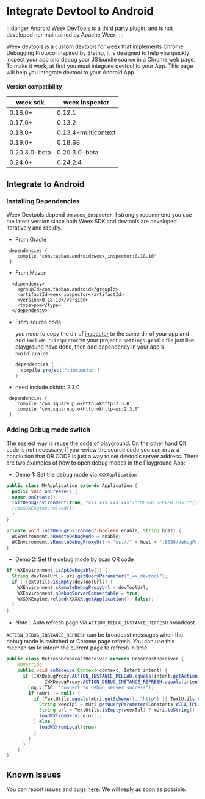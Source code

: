 # Integrate Devtool to Android

:::danger
[Android Weex DevTools](https://github.com/weexteam/weex-devtools-android) is a third party plugin, and is not developed nor maintained by Apache Weex.
:::

Weex devtools is a custom devtools for weex that implements Chrome Debugging Protocol inspired by Stetho, it is designed to help you quickly inspect your app and debug your JS bundle source in a Chrome web page. To make it work, at first you must integrate devtool to your App. This page will help you integrate devtool to your Android App.

#### Version compatibility

| weex sdk | weex inspector |
|----------|----------------|
| 0.16.0+  | 0.12.1         |
| 0.17.0+  | 0.13.2         |
| 0.18.0+  | 0.13.4-multicontext |
| 0.19.0+  | 0.18.68        |
| 0.20.3.0-beta | 0.20.3.0-beta |
| 0.24.0+  | 0.24.2.4 |

## Integrate to Android

### Installing Dependencies

Weex Devtools depend on `weex_inspector`. I strongly recommend you use the latest version since both Weex SDK and devtools are developed iteratively and rapidly.

- From Gradle

 ```
  dependencies {
     compile 'com.taobao.android:weex_inspector:0.18.10'
  }
  ```

- From Maven

```
  <dependency>
    <groupId>com.taobao.android</groupId>
    <artifactId>weex_inspector</artifactId>
    <version>0.18.10</version>
    <type>pom</type>
  </dependency>
  ```


- From source code

  you need to copy the dir of [inspector](https://github.com/weexteam/weex_devtools_android/tree/master/inspector) to the same dir of your app and add `include ":inspector"`in your project's `settings.gradle` file just like playground have done, then add dependency in your app's `build.gralde`.

  ```gradle
  dependencies {
    compile project(':inspector')
  }
  ```

- need include okhttp 2.3.0

 ```
  dependencies {
     compile 'com.squareup.okhttp:okhttp:2.3.0'
     compile 'com.squareup.okhttp:okhttp-ws:2.3.0'
  }
 ```

### Adding Debug mode switch

The easiest way is reuse the code of playground. On the other hand QR code is not necessary, if you review the source code you can draw a conclusion that QR CODE is just a way to set devtools server address. There are two examples of how to open debug modes in the Playground App:

 - Demo 1: Set the debug mode via `XXXApplication` <br>

``` Java
public class MyApplication extends Application {
  public void onCreate() {
  super.onCreate();
  initDebugEnvironment(true, "xxx.xxx.xxx.xxx"/*"DEBUG_SERVER_HOST"*/);
  //WXSDKEngine.reload();
  }
}

private void initDebugEnvironment(boolean enable, String host) {
  WXEnvironment.sRemoteDebugMode = enable;
  WXEnvironment.sRemoteDebugProxyUrl = "ws://" + host + ":8088/debugProxy/native";
}
```

 - Demo 2: Set the debug mode by scan QR code <br>

``` Java
if (WXEnvironment.isApkDebugable()) {
  String devToolUrl = uri.getQueryParameter("_wx_devtool");
  if (!TextUtils.isEmpty(devToolUrl)) {
    WXEnvironment.sRemoteDebugProxyUrl = devToolUrl;
    WXEnvironment.sDebugServerConnectable = true;
    WXSDKEngine.reload(XXXXX.getApplication(), false);
  }
}
```
 - Note：Auto refresh page via `ACTION_DEBUG_INSTANCE_REFRESH` broadcast

  `ACTION_DEBUG_INSTANCE_REFRESH` can be broadcast messages when the debug mode is switched or Chrome page refresh. You can use this mechanism to inform the current page to refresh in time.

``` Java
public class RefreshBroadcastReceiver extends BroadcastReceiver {
    @Override
    public void onReceive(Context context, Intent intent) {
      if (IWXDebugProxy.ACTION_INSTANCE_RELOAD.equals(intent.getAction()) ||
              IWXDebugProxy.ACTION_DEBUG_INSTANCE_REFRESH.equals(intent.getAction())) {
        Log.v(TAG, "connect to debug server success");
        if (mUri != null) {
          if (TextUtils.equals(mUri.getScheme(), "http") || TextUtils.equals(mUri.getScheme(), "https")) {
            String weexTpl = mUri.getQueryParameter(Constants.WEEX_TPL_KEY);
            String url = TextUtils.isEmpty(weexTpl) ? mUri.toString() : weexTpl;
            loadWXfromService(url);
          } else {
            loadWXfromLocal(true);
          }
        }
      }
    }
}
```


## Known Issues

You can report issues and bugs [here](https://github.com/weexteam/weex_devtools_android/issues). We will reply as soon as possible.
